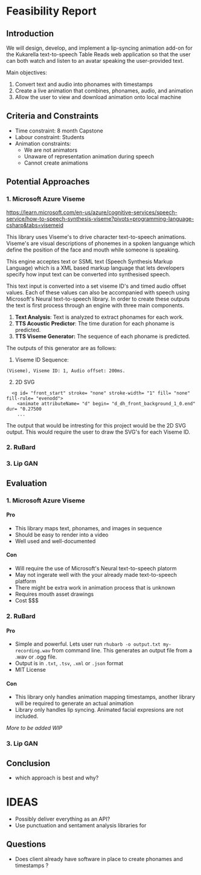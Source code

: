 # Feasibility Report

## Introduction

We will design, develop, and implement a lip-syncing animation add-on for the Kukarella text-to-speech Table Reads web application so that the user can both watch and listen to an avatar speaking the user-provided text.

Main objectives:

1) Convert text and audio into phonames with timestamps  
2) Create a live animation that combines, phonames, audio, and animation
3) Allow the user to view and download animation onto local machine

## Criteria and Constraints

- Time constraint: 8 month Capstone
- Labour constraint: Students
- Animation constraints:
  - We are not animators
  - Unaware of representation animation during speech
  - Cannot create animations

## Potential Approaches

### 1. Microsoft Azure Viseme

<https://learn.microsoft.com/en-us/azure/cognitive-services/speech-service/how-to-speech-synthesis-viseme?pivots=programming-language-csharp&tabs=visemeid>

This library uses Viseme's to drive character text-to-speech animations. Viseme's are visual descriptions of phonemes in a spoken languange which define the position of the face and mouth while someone is speaking.

This engine acceptes text or SSML text (Speech Synthesis Markup Language) which is a XML based markup language that lets developers specify how input text can be converted into synthesised speech.

This text input is converted into a set viseme ID's and timed audio offset values. Each of these values can also be accompanied with speech using Microsoft's Neural text-to-speech library. In order to create these outputs the text is first process through an engine with three main components.

1. **Text Analysis**: Text is analyzed to extract phonames for each work.  
2. **TTS Acoustic Predictor**: The time duration for each phoname is predicted.
3. **TTS Viseme Generator:** The sequence of each phoname is predicted.

The outputs of this generator are as follows:

1. Viseme ID Sequence:

```
(Viseme), Viseme ID: 1, Audio offset: 200ms.
```

2. 2D SVG

```<svg width= "1200px" height= "1200px" ..>
  <g id= "front_start" stroke= "none" stroke-width= "1" fill= "none" fill-rule= "evenodd">
    <animate attributeName= "d" begin= "d_dh_front_background_1_0.end" dur= "0.27500
    ...
```

The output that would be intresting for this project would be the 2D SVG output. This would require the user to draw the SVG's for each Viseme ID.

### 2. RuBard

### 3. Lip GAN

## Evaluation

### 1. Microsoft Azure Viseme

#### Pro

- This library maps text, phonames, and images in sequence
- Should be easy to render into a video
- Well used and well-documented
  
#### Con

- Will require the use of Microsoft's Neural text-to-speech platorm
- May not ingerate well with the your already made text-to-speech platform
- There might be extra work in animation process that is unknown
- Requires mouth asset drawings 
- Cost $$$
  
### 2. RuBard

#### Pro 

- Simple and powerful. Lets user run `rhubarb -o output.txt my-recording.wav` from command line. This generates an output file from a .wav or .ogg file. 
- Output is in `.txt`, `.tsv`, `.xml` or `.json` format
- MIT License 

#### Con
- This library only handles animation mapping timestamps, another library will be required to generate an actual animation 
- Library only handles lip syncing. Animated facial expresions are not included. 

*More to be added WIP* 

### 3. Lip GAN

## Conclusion

- which approach is best and why?

# IDEAS
- Possibly deliver everything as an API?
- Use punctuation and sentament analysis libraries for 


## Questions

- Does client already have software in place to create phonames and timestamps ?


